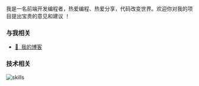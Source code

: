 <!--
**dhjddcn/dhjddcn** is a ✨ _special_ ✨ repository because its `README.md` (this file) appears on your GitHub profile.

Here are some ideas to get you started:

- 🔭 I’m currently working on ...
- 🌱 I’m currently learning ...
- 👯 I’m looking to collaborate on ...
- 🤔 I’m looking for help with ...
- 💬 Ask me about ...
- 📫 How to reach me: ...
- 😄 Pronouns: ...
- ⚡ Fun fact: ...
-->

我是一名前端开发编程者，热爱编程、热爱分享，代码改变世界。欢迎你对我的项目提出宝贵的意见和建议 ！

### 与我相关 
* [🎈&nbsp;&nbsp;我的博客](https://dhjdd.cn/)

### 技术相关 
![skills](https://skillicons.dev/icons?perline=14&i=js,html,csss,vue,vite,ts,nodejs,md,github,git,ps,liunx,mysql,docker,nginx,idea)  
